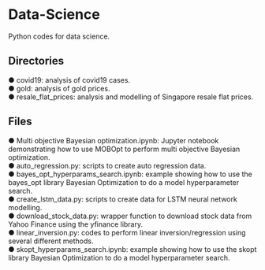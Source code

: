 # Data-Science
Python codes for data science.

Directories
-----------
● covid19: analysis of covid19 cases.  
● gold: analysis of gold prices.  
● resale_flat_prices: analysis and modelling of Singapore resale flat prices.

Files
-----
● Multi objective Bayesian optimization.ipynb: Jupyter notebook demonstrating how to use MOBOpt to perform multi objective Bayesian optimization.  
● auto_regression.py: scripts to create auto regression data.  
● bayes_opt_hyperparams_search.ipynb: example showing how to use the bayes_opt library Bayesian Optimization to do a model hyperparameter search.  
● create_lstm_data.py: scripts to create data for LSTM neural network modelling.  
● download_stock_data.py: wrapper function to download stock data from Yahoo Finance using the yfinance library.  
● linear_inversion.py: codes to perform linear inversion/regression using several different methods.  
● skopt_hyperparams_search.ipynb: example showing how to use the skopt library Bayesian Optimization to do a model hyperparameter search.  
